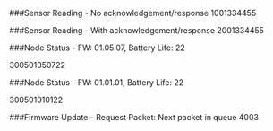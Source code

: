 ###Sensor Reading - No acknowledgement/response
1001334455

###Sensor Reading - With acknowledgement/response
2001334455

###Node Status - FW: 01.05.07, Battery Life: 22

300501050722

###Node Status - FW: 01.01.01, Battery Life: 22

300501010122

###Firmware Update - Request Packet: Next packet in queue
4003